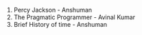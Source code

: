 1. Percy Jackson - Anshuman 
2. The Pragmatic Programmer - Avinal Kumar
3. Brief History of time - Anshuman
